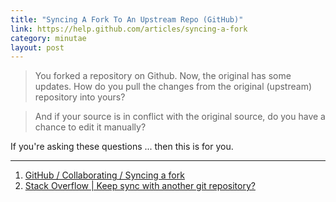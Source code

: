 ```yaml
---
title: "Syncing A Fork To An Upstream Repo (GitHub)"
link: https://help.github.com/articles/syncing-a-fork
category: minutae
layout: post
---
```


> You forked a repository on Github. Now, the original has some updates. How do
> you pull the changes from the original (upstream) repository into yours?

> And if your source is in conflict with the original source, do you have a
> chance to edit it manually?

If you're asking these questions ... then this is for you.

---

1. [GitHub / Collaborating / Syncing a fork][1]
2. [Stack Overflow | Keep sync with another git repository?][2]

[1]: https://help.github.com/articles/syncing-a-fork
[2]: http://stackoverflow.com/questions/11646080/keep-sync-with-another-git-repository
